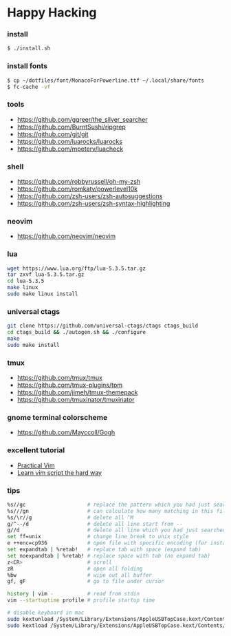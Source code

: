 # Happy Hacking #

### install ###

```sh
$ ./install.sh
```

### install fonts ###

```sh
$ cp ~/dotfiles/font/MonacoForPowerline.ttf ~/.local/share/fonts
$ fc-cache -vf
```

### tools ###
+ https://github.com/ggreer/the_silver_searcher
+ https://github.com/BurntSushi/ripgrep
+ https://github.com/git/git
+ https://github.com/luarocks/luarocks
+ https://github.com/mpeterv/luacheck

### shell ###
+ https://github.com/robbyrussell/oh-my-zsh
+ https://github.com/romkatv/powerlevel10k
+ https://github.com/zsh-users/zsh-autosuggestions
+ https://github.com/zsh-users/zsh-syntax-highlighting

### neovim ###
+ https://github.com/neovim/neovim

### lua ###

```sh
wget https://www.lua.org/ftp/lua-5.3.5.tar.gz
tar zxvf lua-5.3.5.tar.gz
cd lua-5.3.5
make linux
sudo make linux install
```

### universal ctags ###

```sh
git clone https://github.com/universal-ctags/ctags ctags_build
cd ctags_build && ./autogen.sh && ./configure
make
sudo make install
```

### tmux ###
+ https://github.com/tmux/tmux
+ https://github.com/tmux-plugins/tpm
+ https://github.com/jimeh/tmux-themepack
+ https://github.com/tmuxinator/tmuxinator

### gnome terminal colorscheme ###
+ https://github.com/Mayccoll/Gogh

### excellent tutorial ###

+ [Practical Vim](https://www.amazon.com/dp/1680501275/ref=olp_product_details?_encoding=UTF8&me=)
+ [Learn vim script the hard way](http://learnvimscriptthehardway.stevelosh.com/)

### tips ###

```sh
%s//gc                    # replace the pattern which you had just searched
%s///gn                   # can calculate how many matching in this file
%s/\r//g                  # delete all ^M
g/^--/d                   # delete all line start from --
g//d                      # delete all line which you had just searched
set ff=unix               # change line break to unix style
e ++enc=cp936             # open file with specific encoding (for instance, cp936)
set expandtab | %retab!   # replace tab with space (expand tab)
set noexpandtab | %retab! # replace space with tab (no expand tab)
z<CR>                     # scroll
zR                        # open all folding
%bw                       # wipe out all buffer
gf, gF                    # go to file under cursor

history | vim -           # read from stdin
vim --startuptime profile # profile startup time

# disable keyboard in mac
sudo kextunload /System/Library/Extensions/AppleUSBTopCase.kext/Contents/PlugIns/AppleUSBTCKeyboard.kext/
sudo kextload /System/Library/Extensions/AppleUSBTopCase.kext/Contents/PlugIns/AppleUSBTCKeyboard.kext/
```
